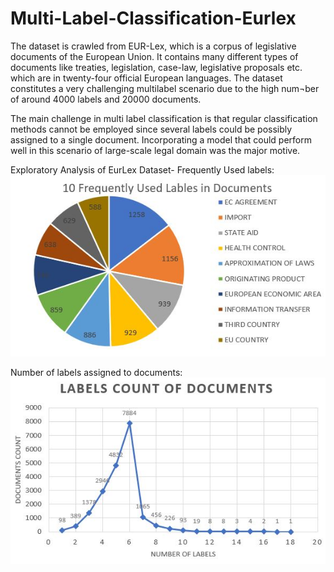 # Multi-Label-Classification-Eurlex
The dataset is crawled from EUR-Lex, which is a corpus of legislative documents of the European Union. It contains many different types of documents like treaties, legislation, case-law, legislative proposals etc. which are in twenty-four official European languages. The dataset constitutes a very challenging multilabel scenario due to the high num¬ber of around 4000 labels and 20000 documents.

The main challenge in multi label classification is that regular classification methods cannot be employed since several labels could be possibly assigned to a single document. Incorporating a model that could perform well in this scenario of large-scale legal domain was the major motive.

Exploratory Analysis of EurLex Dataset-
Frequently Used labels:
![image](https://github.com/arthii17/Multi-Label-Classification-Eurlex/blob/main/Charts/Frequent_Labels.JPG)



Number of labels assigned to documents: 
![image](https://github.com/arthii17/Multi-Label-Classification-Eurlex/blob/main/Charts/Labels.JPG)
